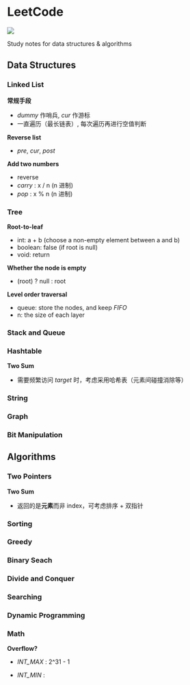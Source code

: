 # LeetCode

[![](https://img.shields.io/badge/Algo-Daily-orange?style=flat-square)	](https://github.com/ceezyyy/daily-algo)

Study notes for data structures & algorithms

## Data Structures

### Linked List

**常规手段**

- *dummy* 作哨兵, *cur* 作游标
- 一直遍历（最长链表）, 每次遍历再进行空值判断



**Reverse list**

- *pre*, *cur*, *post*



**Add two numbers**

- reverse
- *carry* : x / n (n 进制)
- *pop* : x % n (n 进制)





### Tree

**Root-to-leaf**

- int: a + b (choose a non-empty element between a and b)
- boolean: false (if root is null)
- void: return 



**Whether the node is empty**

- (root) ? null : root



**Level order traversal**

- queue: store the nodes, and keep *FIFO*
- n: the size of each layer




### Stack and Queue





### Hashtable

**Two Sum**

- 需要频繁访问 *target* 时，考虑采用哈希表（元素间碰撞消除等）

  

### String



### Graph







### Bit Manipulation









## Algorithms

### Two Pointers

**Two Sum**

- 返回的是**元素**而非 index，可考虑排序 + 双指针





### Sorting





### Greedy





### Binary Seach



### Divide and Conquer





### Searching









### Dynamic Programming



### Math

**Overflow?**

- *INT_MAX* : 2^31 - 1

- *INT_MIN* : 

